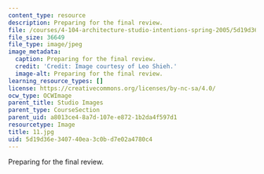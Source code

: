 ```yaml
---
content_type: resource
description: Preparing for the final review.
file: /courses/4-104-architecture-studio-intentions-spring-2005/5d19d36e340740ea3c0bd7e02a4780c4_11.jpg
file_size: 36649
file_type: image/jpeg
image_metadata:
  caption: Preparing for the final review.
  credit: 'Credit: Image courtesy of Leo Shieh.'
  image-alt: Preparing for the final review.
learning_resource_types: []
license: https://creativecommons.org/licenses/by-nc-sa/4.0/
ocw_type: OCWImage
parent_title: Studio Images
parent_type: CourseSection
parent_uid: a8013ce4-8a7d-107e-e872-1b2da4f597d1
resourcetype: Image
title: 11.jpg
uid: 5d19d36e-3407-40ea-3c0b-d7e02a4780c4
---
```

Preparing for the final review.